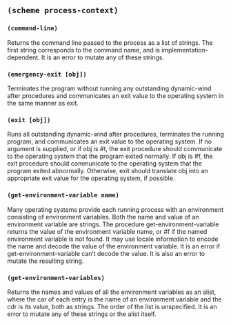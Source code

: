 
## `(scheme process-context)`

### `(command-line)`

Returns the command line passed to the process as a list of
strings. The first string corresponds to the command name, and is
implementation-dependent. It is an error to mutate any of these
strings.

### `(emergency-exit [obj])`

Terminates the program without running any outstanding dynamic-wind
after procedures and communicates an exit value to the operating
system in the same manner as exit.

### `(exit [obj])`

Runs all outstanding dynamic-wind after procedures, terminates the
running program, and communicates an exit value to the operating
system. If no argument is supplied, or if obj is #t, the exit
procedure should communicate to the operating system that the program
exited normally. If obj is #f, the exit procedure should communicate
to the operating system that the program exited abnormally. Otherwise,
exit should translate obj into an appropriate exit value for the
operating system, if possible.

### `(get-environment-variable name)`

Many operating systems provide each running process with an
environment consisting of environment variables. Both the name and
value of an environment variable are strings. The procedure
get-environment-variable returns the value of the environment variable
name, or #f if the named environment variable is not found. It may use
locale information to encode the name and decode the value of the
environment variable. It is an error if get-environment-variable can’t
decode the value. It is also an error to mutate the resulting string.

### `(get-environment-variables)`

Returns the names and values of all the environment variables as an
alist, where the car of each entry is the name of an environment
variable and the cdr is its value, both as strings. The order of the
list is unspecified. It is an error to mutate any of these strings or
the alist itself.
